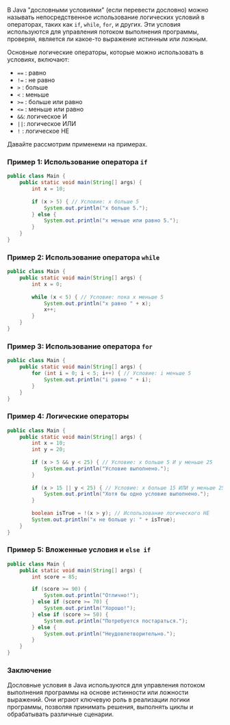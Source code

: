 В Java "дословными условиями" (если перевести дословно) можно называть непосредственное использование логических условий в операторах, таких как `if`, `while`, `for`, и других. Эти условия используются для управления потоком выполнения программы, проверяя, является ли какое-то выражение истинным или ложным.

Основные логические операторы, которые можно использовать в условиях, включают:

- `==` : равно
- `!=` : не равно
- `>` : больше
- `<` : меньше
- `>=` : больше или равно
- `<=` : меньше или равно
- `&&`: логическое И
- `||`: логическое ИЛИ
- `!` : логическое НЕ

Давайте рассмотрим применеми на примерах.

### Пример 1: Использование оператора `if`

```java
public class Main {
    public static void main(String[] args) {
        int x = 10;
        
        if (x > 5) { // Условие: x больше 5
            System.out.println("x больше 5.");
        } else {
            System.out.println("x меньше или равно 5.");
        }
    }
}
```

### Пример 2: Использование оператора `while`

```java
public class Main {
    public static void main(String[] args) {
        int x = 0;
        
        while (x < 5) { // Условие: пока x меньше 5
            System.out.println("x равно " + x);
            x++;
        }
    }
}
```

### Пример 3: Использование оператора `for`

```java
public class Main {
    public static void main(String[] args) {
        for (int i = 0; i < 5; i++) { // Условие: i меньше 5
            System.out.println("i равно " + i);
        }
    }
}
```

### Пример 4: Логические операторы

```java
public class Main {
    public static void main(String[] args) {
        int x = 10;
        int y = 20;
        
        if (x > 5 && y < 25) { // Условие: x больше 5 И y меньше 25
            System.out.println("Условие выполнено.");
        }
        
        if (x > 15 || y < 25) { // Условие: x больше 15 ИЛИ y меньше 25
            System.out.println("Хотя бы одно условие выполнено.");
        }
        
        boolean isTrue = !(x > y); // Использование логического НЕ
        System.out.println("x не больше y: " + isTrue);
    }
}
```

### Пример 5: Вложенные условия и `else if`

```java
public class Main {
    public static void main(String[] args) {
        int score = 85;

        if (score >= 90) { 
            System.out.println("Отлично!");
        } else if (score >= 70) { 
            System.out.println("Хорошо!");
        } else if (score >= 50) { 
            System.out.println("Потребуется постараться.");
        } else {
            System.out.println("Неудовлетворительно.");
        }
    }
}
```

### Заключение

Дословные условия в Java используются для управления потоком выполнения программы на основе истинности или ложности выражений. Они играют ключевую роль в реализации логики программы, позволяя принимать решения, выполнять циклы и обрабатывать различные сценарии.